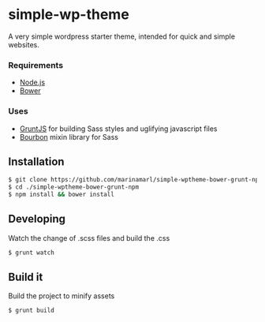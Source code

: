simple-wp-theme
======================

A very simple wordpress starter theme, intended for quick and simple websites.

### Requirements

- [Node.js](http://nodejs.org/download/)
- [Bower](http://bower.io/)

### Uses

- [GruntJS](http://gruntjs.com/) for building Sass styles and uglifying javascript files
- [Bourbon](http://bourbon.io/) mixin library for Sass

Installation
------------

```bash
$ git clone https://github.com/marinamarl/simple-wptheme-bower-grunt-npm.git
$ cd ./simple-wptheme-bower-grunt-npm
$ npm install && bower install
```

Developing
------------

Watch the change of .scss files and build the .css

```bash
$ grunt watch
```

Build it
------------

Build the project to minify assets

```bash
$ grunt build
```

